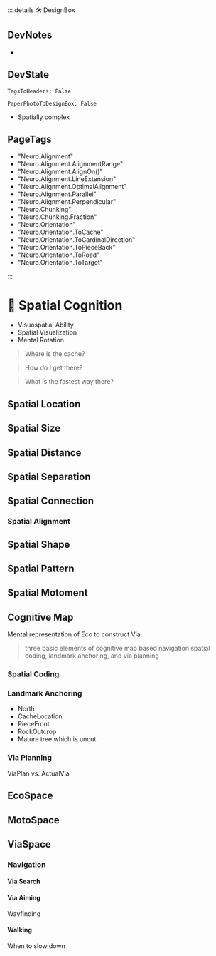 ::: details 🛠 <dev>DesignBox</dev>

## DevNotes

-

## DevState

`TagsToHeaders: False`

`PaperPhotoToDesignBox: False`

- Spatially complex
<h2>PageTags</h2>

- "Neuro.Alignment"
- "Neuro.Alignment.AlignmentRange"
- "Neuro.Alignment.AlignOn()"
- "Neuro.Alignment.LineExtension"
- "Neuro.Alignment.OptimalAlignment"
- "Neuro.Alignment.Parallel"
- "Neuro.Alignment.Perpendicular"
- "Neuro.Chunking"
- "Neuro.Chunking.Fraction"
- "Neuro.Orientation"
- "Neuro.Orientation.ToCache"
- "Neuro.Orientation.ToCardinalDirection"
- "Neuro.Orientation.ToPieceBack"
- "Neuro.Orientation.ToRoad"
- "Neuro.Orientation.ToTarget"

:::

# 💜 <neuro>Spatial Cognition</neuro>

- Visuospatial Ability
- Spatial Visualization
- Mental Rotation

> Where is the cache?

> How do I get there?

> What is the fastest way there?

> 

## Spatial Location

## Spatial Size

## Spatial Distance

## Spatial Separation

## Spatial Connection

### Spatial Alignment

## Spatial Shape

## Spatial Pattern

## Spatial Motoment

## Cognitive Map

Mental representation of Eco to construct Via

> three basic elements of cognitive map based navigation spatial coding, landmark anchoring, and via planning

### Spatial Coding

### Landmark Anchoring

- North
- CacheLocation
- PieceFront
- RockOutcrop
- Mature tree which is uncut.



### Via Planning

ViaPlan vs. ActualVia


## <eco>EcoSpace</eco>

## <moto>MotoSpace</moto>

## <via>ViaSpace</via>

### Navigation

#### Via Search

#### Via Aiming

Wayfinding

#### Walking

When to slow down




